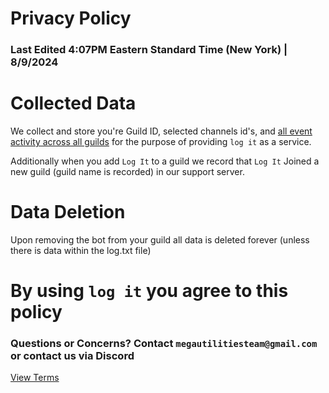 # Privacy Policy
### Last Edited 4:07PM Eastern Standard Time (New York) | 8/9/2024

# Collected Data
We collect and store you're Guild ID, selected channels id's, and [all event activity across all guilds](transparency.md) for the purpose of providing `log it` as a service.

Additionally when you add `Log It` to a guild we record that `Log It` Joined a new guild (guild name is recorded) in our support server.

# Data Deletion
Upon removing the bot from your guild all data is deleted forever (unless there is data within the log.txt file)

# By using `log it` you agree to this policy

### Questions or Concerns? Contact `megautilitiesteam@gmail.com` or contact us via Discord

[View Terms](terms.md)
